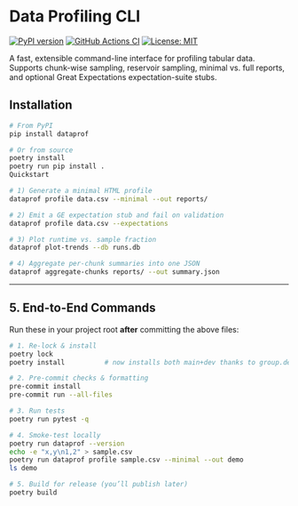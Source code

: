 # Data Profiling CLI

[![PyPI version](https://img.shields.io/pypi/v/dataprof.svg)](https://pypi.org/project/dataprof)
[![GitHub Actions CI](https://github.com/rkendev/dataprof/actions/workflows/ci.yml/badge.svg)](https://github.com/rkendev/dataprof/actions)
[![License: MIT](https://img.shields.io/badge/License-MIT-blue.svg)](LICENSE)

A fast, extensible command-line interface for profiling tabular data.  
Supports chunk-wise sampling, reservoir sampling, minimal vs. full reports,  
and optional Great Expectations expectation-suite stubs.

## Installation

```bash
# From PyPI
pip install dataprof

# Or from source
poetry install
poetry run pip install .
Quickstart

# 1) Generate a minimal HTML profile
dataprof profile data.csv --minimal --out reports/

# 2) Emit a GE expectation stub and fail on validation
dataprof profile data.csv --expectations

# 3) Plot runtime vs. sample fraction
dataprof plot-trends --db runs.db

# 4) Aggregate per-chunk summaries into one JSON
dataprof aggregate-chunks reports/ --out summary.json
```

---

## 5. End-to-End Commands

Run these in your project root **after** committing the above files:

```bash
# 1. Re-lock & install
poetry lock
poetry install          # now installs both main+dev thanks to group.dev

# 2. Pre-commit checks & formatting
pre-commit install
pre-commit run --all-files

# 3. Run tests
poetry run pytest -q

# 4. Smoke-test locally
poetry run dataprof --version
echo -e "x,y\n1,2" > sample.csv
poetry run dataprof profile sample.csv --minimal --out demo
ls demo

# 5. Build for release (you’ll publish later)
poetry build

```
